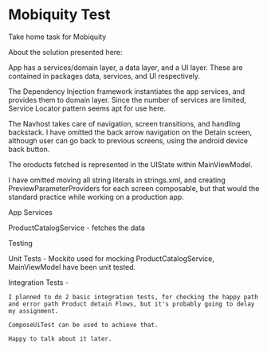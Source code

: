 # Mobiquity Test
Take home task for Mobiquity


About the solution presented here:


App has a services/domain layer, a data layer, and a UI layer.
These are contained in packages data, services, and UI respectively.

The Dependency Injection framework instantiates the app services, and provides them to domain layer.
Since the number of services are limited, Service Locator pattern seems apt for use here.

The Navhost takes care of navigation, screen transitions, and handling backstack.
I have omitted the back arrow navigation on the Detain screen, although user can go back to previous screens,
using the android device back button.

The oroducts fetched is represented in the UIState within MainViewModel.

I have omitted moving all string literals in strings.xml, and creating PreviewParameterProviders for each screen composable,
but that would the standard practice while working on a production app.

App Services

ProductCatalogService - fetches the data

Testing

Unit Tests -
    Mockito used for mocking
    ProductCatalogService, MainViewModel have been unit tested.

Integration Tests -

    I planned to do 2 basic integration tests, for checking the happy path
    and error path Product detain Flows, but it's probably going to delay my assignment.

    ComposeUiTest can be used to achieve that.

    Happy to talk about it later.
